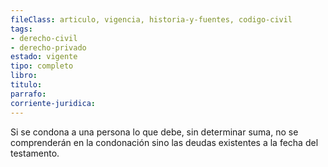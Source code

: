 ```yaml
---
fileClass: articulo, vigencia, historia-y-fuentes, codigo-civil
tags:
- derecho-civil
- derecho-privado
estado: vigente
tipo: completo
libro:
titulo:
parrafo:
corriente-juridica:
---
```

Si se condona a una persona lo que debe, sin determinar suma, no se comprenderán en la condonación sino las deudas existentes a la fecha del testamento.